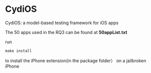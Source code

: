 # CydiOS
CydiOS: a model-based testing framework for iOS apps

The 50 apps used in the RQ3 can be found at **50appList.txt**



run
```
make install
```
to install the iPhone extension(in the package folder） on a jailbroken iPhone
